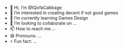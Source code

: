 - 👋 Hi, I’m @IQofaCabbage
- 👀 I’m interested in creating decent if not good games
- 🌱 I’m currently learning Games Design
- 💞️ I’m looking to collaborate on ...
- 📫 How to reach me ...
- 😄 Pronouns: ...
- ⚡ Fun fact: ...

<!---
IQofaCabbage/IQofaCabbage is a ✨ special ✨ repository because its `README.md` (this file) appears on your GitHub profile.
You can click the Preview link to take a look at your changes.
--->
